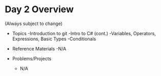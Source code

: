 
# Day 2 Overview

(Always subject to change)


- Topics
  -Introduction to git
  -Intro to C# (cont.)
  -Variables, Operators, Expressions, Basic Types
  -Conditionals

- Reference Materials
  -N/A
- Problems/Projects
  - N/A
